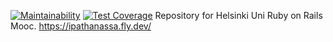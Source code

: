[![Maintainability](https://api.codeclimate.com/v1/badges/c68832ab7ff6b73c83e3/maintainability)](https://codeclimate.com/github/JRamone/RubyOnRails/maintainability)
[![Test Coverage](https://api.codeclimate.com/v1/badges/c68832ab7ff6b73c83e3/test_coverage)](https://codeclimate.com/github/JRamone/RubyOnRails/test_coverage)
Repository for Helsinki Uni Ruby on Rails Mooc.
https://ipathanassa.fly.dev/
